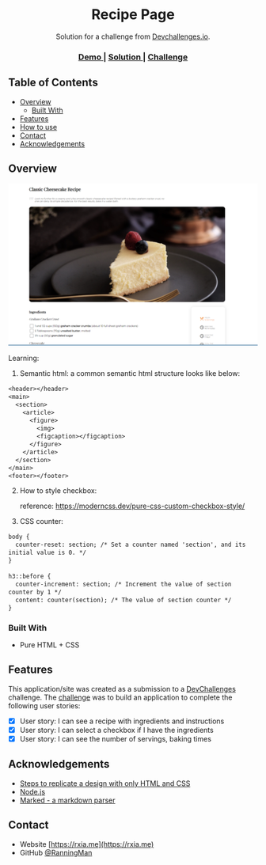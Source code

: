 <!-- Please update value in the {}  -->

<h1 align="center">Recipe Page</h1>

<div align="center">
   Solution for a challenge from  <a href="http://devchallenges.io" target="_blank">Devchallenges.io</a>.
</div>

<div align="center">
  <h3>
    <a href="https://devchallenge-recipe-page.web.app/">
      Demo
    </a>
    <span> | </span>
    <a href="https://github.com/RanningMan/devchallenges/tree/main/recipe-page">
      Solution
    </a>
    <span> | </span>
    <a href="https://devchallenges.io/challenges/OEKdUZ6xs0h99C38XVht">
      Challenge
    </a>
  </h3>
</div>

<!-- TABLE OF CONTENTS -->

## Table of Contents

- [Overview](#overview)
  - [Built With](#built-with)
- [Features](#features)
- [How to use](#how-to-use)
- [Contact](#contact)
- [Acknowledgements](#acknowledgements)

<!-- OVERVIEW -->

## Overview

![screenshot](./Capture.PNG)

Learning:
1. Semantic html: a common semantic html structure looks like below:
```
<header></header>
<main>
  <section>
    <article>
      <figure>
        <img>
        <figcaption></figcaption>
      </figure>
    </article>
  </section>
</main>
<footer></footer>
```
2. How to style checkbox: 

    reference: https://moderncss.dev/pure-css-custom-checkbox-style/
3. CSS counter:
```
body {
  counter-reset: section; /* Set a counter named 'section', and its initial value is 0. */
}

h3::before {
  counter-increment: section; /* Increment the value of section counter by 1 */
  content: counter(section); /* The value of section counter */
}

```

### Built With

<!-- This section should list any major frameworks that you built your project using. Here are a few examples.-->

- Pure HTML + CSS

## Features

<!-- List the features of your application or follow the template. Don't share the figma file here :) -->

This application/site was created as a submission to a [DevChallenges](https://devchallenges.io/challenges) challenge. The [challenge](https://devchallenges.io/challenges/TtUjDt19eIHxNQ4n5jps) was to build an application to complete the following user stories:

- [x] User story: I can see a recipe with ingredients and instructions
- [x] User story: I can select a checkbox if I have the ingredients
- [x] User story: I can see the number of servings, baking times

## Acknowledgements

<!-- This section should list any articles or add-ons/plugins that helps you to complete the project. This is optional but it will help you in the future. For exmpale -->

- [Steps to replicate a design with only HTML and CSS](https://devchallenges-blogs.web.app/how-to-replicate-design/)
- [Node.js](https://nodejs.org/)
- [Marked - a markdown parser](https://github.com/chjj/marked)

## Contact

- Website [https://rxia.me](https://rxia.me)
- GitHub [@RanningMan](https://github.com/ranningman)
